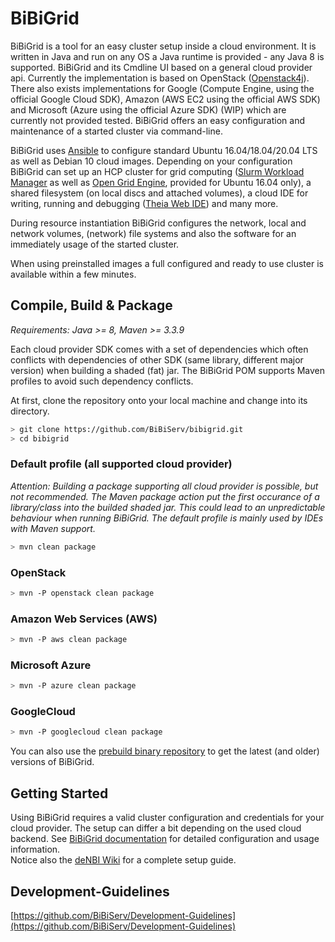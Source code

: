 # BiBiGrid
BiBiGrid is a tool for an easy cluster setup inside a cloud environment.
It is written in Java and run on any OS a Java runtime is provided - any 
Java 8 is supported. BiBiGrid and its Cmdline UI based on a general cloud 
provider api. Currently the implementation is based on OpenStack ([Openstack4j](http://openstack4j.com)).  
There also exists implementations for Google (Compute Engine, using the official Google Cloud SDK), 
Amazon (AWS EC2 using the official AWS SDK) and Microsoft (Azure using the official Azure SDK) (WIP)
which are currently not provided tested.
BiBiGrid offers an easy configuration and maintenance of a started cluster via command-line.

BiBiGrid uses [Ansible](https://www.ansible.com) to configure standard Ubuntu 16.04/18.04/20.04 LTS 
as well as Debian 10 cloud images. Depending on your configuration BiBiGrid can set up
an HCP cluster for grid computing ([Slurm Workload Manager](https://slurm.schedmd.com/documentation.html) 
as well as [Open Grid Engine](http://gridscheduler.sourceforge.net), provided for Ubuntu 16.04 only), 
a shared filesystem (on local discs and attached volumes), a cloud IDE for writing, running and debugging 
([Theia Web IDE](https://github.com/theia-ide/theia)) and many more.

During resource instantiation BiBiGrid configures the network, local and network volumes, (network) file systems and 
also the software for an immediately usage of the started cluster. 

When using preinstalled images a full configured and ready to use cluster is available within a few minutes.


## Compile, Build & Package

*Requirements: Java >= 8, Maven >= 3.3.9*

Each cloud provider SDK comes with a set of dependencies which often conflicts with dependencies of other SDK 
(same library, different major version) when building a shaded (fat) jar. The BiBiGrid POM supports Maven profiles 
to avoid such dependency conflicts.  

At first, clone the repository onto your local machine and change into its directory.
~~~BASH
> git clone https://github.com/BiBiServ/bibigrid.git
> cd bibigrid
~~~

### Default profile (all supported cloud provider)
*Attention: Building a package supporting all cloud provider is possible, but not recommended. 
The Maven package action put the first occurance of a library/class into the builded shaded jar. 
This could lead to an unpredictable behaviour when running BiBiGrid. 
The default profile is mainly used by IDEs with Maven support.*

~~~BASH
> mvn clean package
~~~

### OpenStack

~~~BASH
> mvn -P openstack clean package
~~~

### Amazon Web Services (AWS)

~~~BASH
> mvn -P aws clean package
~~~

### Microsoft Azure

~~~BASH
> mvn -P azure clean package
~~~

### GoogleCloud

~~~BASH
> mvn -P googlecloud clean package
~~~   

You can also use the [prebuild binary repository](https://bibiserv.cebitec.uni-bielefeld.de/resources/bibigrid/) 
to get the latest (and older) versions of BiBiGrid.

## Getting Started 
Using BiBiGrid requires a valid cluster configuration and credentials for your cloud provider. 
The setup can differ a bit depending on the used cloud backend. See [BiBiGrid documentation](docs/README.md) 
for detailed configuration and usage information.  
Notice also the [deNBI Wiki](https://cloud.denbi.de/wiki/Tutorials/BiBiGrid/) for a complete setup guide.

## Development-Guidelines

[https://github.com/BiBiServ/Development-Guidelines](https://github.com/BiBiServ/Development-Guidelines)



